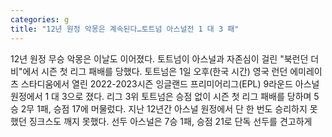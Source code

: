 ```yaml
---
categories: g
title: "12년 원정 악몽은 계속된다…토트넘 아스널전 1 대 3 패"
---
```

12년 원정 무승 악몽은 이날도 이어졌다. 토트넘이 아스널과 자존심이 걸린 "북런던 더비"에서 시즌 첫 리그 패배를 당했다. 토트넘은 1일 오후(한국 시간) 영국 런던 에미레이츠 스타디움에서 열린 2022-2023시즌 잉글랜드 프리미어리그(EPL) 9라운드 아스널 원정에서 1 대 3으로 졌다. 리그 3위 토트넘은 승점 없이 시즌 첫 리그 패배를 당하며 5승 2무 1패, 승점 17에 머물렀다. 지난 12년간 아스널 원정에서 단 한 번도 승리하지 못했던 징크스도 깨지 못했다. 선두 아스널은 7승 1패, 승점 21로 단독 선두를 견고하게